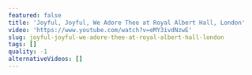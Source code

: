 ```yaml
---
featured: false
title: 'Joyful, Joyful, We Adore Thee at Royal Albert Hall, London'
video: 'https://www.youtube.com/watch?v=eMY3ivdNzwE'
slug: joyful-joyful-we-adore-thee-at-royal-albert-hall-london
tags: []
quality: -1
alternativeVideos: []
---
```


